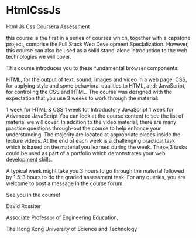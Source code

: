 # HtmlCssJs
Html Js Css Coursera Assessment

this course is the first in a series of courses which, together with a capstone project, comprise the Full Stack Web Development Specialization. However, this course can also be used as a solid stand-alone introduction to the web technologies we will cover.

This course introduces you to these fundamental browser components:

HTML, for the output of text, sound, images and video in a web page,
CSS, for applying style and some behavioral qualities to HTML, and:
JavaScript, for controling the CSS and HTML.
The course was designed with the expectation that you use 3 weeks to work through the material:

1 week for HTML & CSS
1 week for Introductory JavaScript
1 week for Advanced JavaScript
You can look at the course content to see the list of material we will cover. In addition to the video material, there are many practice questions through-out the course to help enhance your understanding. The majority are located at appropriate places inside the lecture videos. At the end of each week is a challenging practical task which is based on the material you learned during the week. These 3 tasks could be used as part of a portfolio which demonstrates your web development skills.

A typical week might take you 3 hours to go through the material followed by 1.5-3 hours to do the graded assessment task. For any queries, you are welcome to post a message in the course forum.

See you in the course!

David Rossiter

Associate Professor of Engineering Education,

The Hong Kong University of Science and Technology


